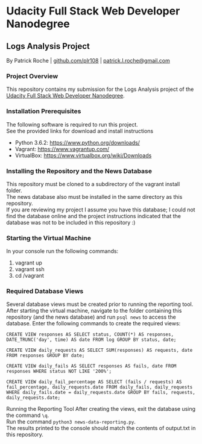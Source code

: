 # Udacity Full Stack Web Developer Nanodegree

## Logs Analysis Project
By Patrick Roche | [github.com/plr108](https://github.com/plr108) | [patrick.l.roche@gmail.com](mailto:patrick.l.roche@gmail.com)

### Project Overview
This repository contains my submission for the Logs Analysis project of the
[Udacity Full Stack Web Developer Nanodegree](https://www.udacity.com/course/full-stack-web-developer-nanodegree--nd004).

### Installation Prerequisites
The following software is required to run this project.  
See the provided links for download and install instructions
* Python 3.6.2: https://www.python.org/downloads/
* Vagrant: https://www.vagrantup.com/
* VirtualBox: https://www.virtualbox.org/wiki/Downloads

### Installing the Repository and the News Database
This repository must be cloned to a subdirectory of the vagrant install folder.  
The news database also must be installed in the same directory as this repository.  
If you are reviewing my project I assume you have this database;
I could not find the database online and the project instructions indicated
that the database was not to be included in this repository :)

### Starting the Virtual Machine
In your console run the following commands:
1. vagrant up
2. vagrant ssh
3. cd /vagrant

### Required Database Views
Several database views must be created prior to running the reporting tool.
After starting the virtual machine, navigate to the folder containing this
repository (and the news database) and run `psql news` to access the database.
Enter the following commands to create the required views:

`CREATE VIEW responses AS
SELECT status, COUNT(*) AS responses, DATE_TRUNC('day', time) AS date
FROM log
GROUP BY status, date;`

`CREATE VIEW daily_requests AS
SELECT SUM(responses) AS requests, date
FROM responses
GROUP BY date;`

`CREATE VIEW daily_fails AS
SELECT responses AS fails, date
FROM responses
WHERE status NOT LIKE '200%';`

`CREATE VIEW daily_fail_percentage AS
SELECT (fails / requests) AS fail_percentage, daily_requests.date
FROM daily_fails, daily_requests
WHERE daily_fails.date = daily_requests.date
GROUP BY fails, requests, daily_requests.date;`

Running the Reporting Tool
After creating the views, exit the database using the command `\q`.  
Run the command `python3 news-data-reporting.py`.  
The results printed to the console should match the contents of output.txt
in this repository.
